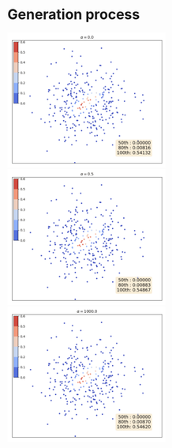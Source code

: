 # Generation process

<p float="left">
  <img src="./figures/0.0.gif" alt="image" width="320" height="auto">
  <img src="./figures/0.5.gif" alt="image" width="320" height="auto">
  <img src="./figures/1000.0.gif" alt="image" width="320" height="auto">
</p>
